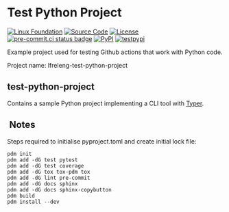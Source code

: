 # Test Python Project

<!--
# SPDX-License-Identifier: Apache-2.0
# SPDX-FileCopyrightText: 2025 The Linux Foundation
-->

<!-- prettier-ignore-start -->
<!-- markdownlint-disable-next-line MD013 -->
[![Linux Foundation](https://img.shields.io/badge/Linux-Foundation-blue)](https://linuxfoundation.org//) [![Source Code](https://img.shields.io/badge/GitHub-100000?logo=github&logoColor=white&color=blue)](https://github.com/lfreleng-actions/test-python-project) [![License](https://img.shields.io/badge/License-Apache_2.0-blue.svg)](https://opensource.org/licenses/Apache-2.0) [![pre-commit.ci status badge]][pre-commit.ci results page] [![PyPI](https://img.shields.io/pypi/v/lfreleng-test-python-project?logo=python&logoColor=white&color=blue)](https://pypi.org/project/lfreleng-test-python-project) [![testpypi](https://img.shields.io/pypi/v/lfreleng-test-python-project?logo=python&label=testpypi&logoColor=white&color=32C955&pypiBaseUrl=https://test.pypi.org)](https://test.pypi.org/project/lfreleng-test-python-project)
<!-- prettier-ignore-end -->

Example project used for testing Github actions that work with Python code.

Project name: lfreleng-test-python-project

## test-python-project

<!-- markdownlint-disable MD013 -->
Contains a sample Python project implementing a CLI tool with [Typer](https://typer.tiangolo.com/).
<!-- markdownlint-enable MD013 -->

<!--
# The section below renders the badges displayed at the top of the page
-->

##  Notes

Steps required to initialise pyproject.toml and create initial lock file:

```console
pdm init
pdm add -dG test pytest
pdm add -dG test coverage
pdm add -dG tox tox-pdm tox
pdm add -dG lint pre-commit
pdm add -dG docs sphinx
pdm add -dG docs sphinx-copybutton
pdm build
pdm install --dev
```

[pre-commit.ci results page]: https://results.pre-commit.ci/latest/github/lfreleng-actions/test-python-project/main
[pre-commit.ci status badge]: https://results.pre-commit.ci/badge/github/lfreleng-actions/test-python-project/main.svg
